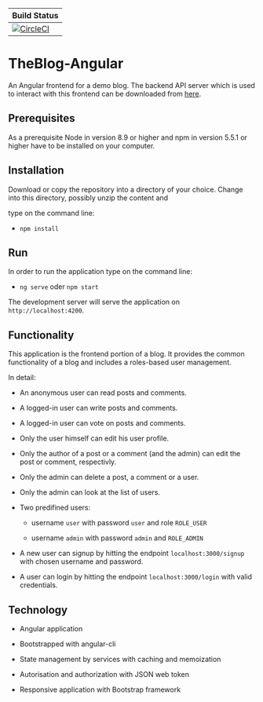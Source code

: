 | Build Status  | 
|---|
|[![CircleCI](https://circleci.com/gh/GregorHue/TheBlog-Frontend1.svg?style=svg&circle-token=5cacc42554d1f896a9d8036f4a1bc6cf76b95225)](https://circleci.com/gh/GregorHue/TheBlog-Frontend1)|

# TheBlog-Angular

An Angular frontend for a demo blog. The backend API server which is used to interact with this frontend can be downloaded from
[here](https://github.com/GregorHue/TheBlog-API).

## Prerequisites

As a prerequisite Node in version 8.9 or higher and npm in version 5.5.1 or higher have to be installed on your computer.

## Installation 

Download or copy the repository into a directory of your choice. Change into this directory, possibly unzip the content and

type on the command line:
   
* `npm install`

## Run

In order to run the application type on the command line:

*  `ng serve` oder `npm start`

The development server will serve the application on `http://localhost:4200`.

## Functionality
This application is the frontend portion of a blog. It provides the common functionality of a blog and includes a roles-based user 
management. 

In detail:

* An anonymous user can read posts and comments.

* A logged-in user can write posts and comments.

* A logged-in user can vote on posts and comments.

* Only the user himself can edit his user profile.

* Only the author of a post or a comment (and the admin) can edit the post or comment, respectivly.

* Only the admin can delete a post, a comment or a user.

* Only the admin can look at the list of users.

* Two predifined users:

  * username `user` with password `user` and role `ROLE_USER`
  
  * username `admin` with password `admin` and `ROLE_ADMIN`

* A new user can signup by hitting the endpoint `localhost:3000/signup` with chosen username and password.

* A user can login by hitting the endpoint `localhost:3000/login` with valid credentials. 
 
## Technology

* Angular application

* Bootstrapped with angular-cli

* State management by services with caching and memoization

* Autorisation and authorization with JSON web token

* Responsive application with Bootstrap framework